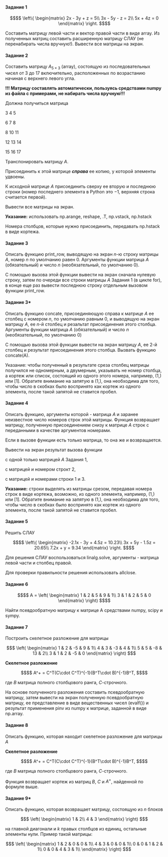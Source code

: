 #### Задание 1
```math
$$
\left\{
\begin{matrix}
2x - 3y + z = 5\\
3x - 5y - z = 2\\
5x + 4z = 0
\end{matrix}
\right.
$$
```
Составить матрицу левой части и вектор правой части в виде array. Из полученных матриц составить расширенную матрицу СЛАУ (не перенабирать числа вручную!). Вывести все матрицы на экран.

#### Задание 2
Составить матрицу $A_{5\times3}$ (array), состоящую из последовательных чисел от 3 до 17 включительно, расположенных по возрастанию начиная с верхнего левого угла.

**!!! Матрицу составлять автоматически, пользуясь средствами numpy из файла с примерами, не набирать числа вручную!!!**

Должна получиться матрица

3   4  5

6   7  8

8  10 11

12 13 14

15 16 17

Транспонировать матрицу $A$.

Присоединить к этой матрице ***справа*** ее копию, у которой элементы удвоены.

К исходной матрице $A$ присоединить сверху ее вторую и последнюю строки (номер последнего элемента в Python это $-1$, верхняя строка считается первой).

Вывести все матрицы на экран.

**Указание:** использовать np.arange, reshape, .T, np.vstack, np.hstack

Номера столбцов, которые нужно присоединить, передавать np.hstack в виде кортежа.

#### Задание 3
Описать функцию print_row, выводящую на экран $n$-ю строку матрицы $A$, номер $n$ по умолчанию равен 0. Аргументы функции матрица $A$ (обязательный) и число $n$ (необязательный, по умолчанию 0).

С помощью вызова этой функции вывести на экран сначала нулевую строку, затем по очереди все строки матрицы $A$ Задания 1 (в цикле for), в конце еще раз вывести последнюю строку отдельным вызовом функции print_row.

#### Задание 3*
Описать функцию concate, присоединяющую справа к матрице $A$ ее столбец с номером $n$, по умолчанию равным 0, и выводящую на экран матрицу $A$, ее $n$-й столбец и резальтат присоединения этого столбца. Аргументы функции матрица $A$ (обязательный) и число $n$ (необязательный, по умолчанию 0)

С помощью вызова этой функции вывести на экран  матрицу $A$, ее 2-й столбец и результат присоединения этого столбца. Вызвать функцию concate(A).

Указание: чтобы полученный в результате среза столбец матрицы получился не одномерным, а двумерным, указывать не номер столбца, а кортеж или список, состоящий из одного этого номера, например, (1,) или [1]. Обратите внимание на запятую в (1,), она необходима для того, чтобы число в скобках было воспринято как кортеж из одного элемента, после такой запятой не ставится пробел.

#### Задание 4
Описать функцию, аргументы которой - матрица $A$  и заранее неизвестное число номеров строк этой матрицы. Функция возвращает матрицу, полученную присоединением снизу к матрице  $A$ строк с переданными в качестве аргументов номерами.

Если в вызове функции есть только матрица, то она же и возвращается.

Вывести на экран результат вызова функции

с одной только матрицей $A$ Задания 1,

с матрицей и номером строкт 2,

с матрицей и номерами строки 1 и 3.

**Указание:** строки выделять из матрицы срезом, передавая номера строк в виде кортежа, возможно, из одного элемента, например, (1,) или [1]. Обратите внимание на запятую в (1,), она необходима для того, чтобы число в скобках было воспринято как кортеж из одного элемента, после такой запятой не ставится пробел.

#### Задание 5
Решить СЛАУ
```math
$$
\left\{
\begin{matrix}
-2.1x - 3y + 4.5z = 10.23\\
3x + 5y - 1.5z = 20.65\\
7.2x + y = 9.34
\end{matrix}
\right.
$$
```
Для решения СЛАУ воспользоваться linalg.solve, аргументы - матрица левой части и столбец правой.

Для проверки правильности решения использовать allclose.

#### Задание 6
```math
$$
A = \left(
\begin{matrix}
1 & 2 & 5 & 9 & 1\\
3 & 1 & 2 & 5 & 0
\end{matrix}
\right)
$$
```
Найти псевдообратную матрицу к матрице A средствами numpy, scipy и sympy.

#### Задание 7
Построить скелетное разложение для матрицы
```math
$
\left(
\begin{matrix}
1 & 2 & -5 & 9 & 1\\
4 & 3 & -3 & 4 & 1\\
5 & 5 & -8 & 13 & 2\\
3 & 1 & 2 & -5 & 0
\end{matrix}
\right)
$
```

**Скелетное разложение**
```math
$$
A^+ = C^T(C\cdot C^T)^{-1}(B^T\cdot B)^{-1}B^T,
$$
```
где $B$ матрица полного столбцового ранга, $C$-строчного.

На основе полученного разложения составить псевдообратную матрицу, затем вывести на экран полученную псевдообратную матрицу, ее представление в виде вещественных чисел (evalf()) и результат применения pinv из numpy к матрице, заданной в виде np.array.

#### Задание 8
Описать функцию, которая находит  скелетное разложение для матрицы  $A$

**Скелетное разложение**
```math
$$
A^+ = C^T(C\cdot C^T)^{-1}(B^T\cdot B)^{-1}B^T,
$$
```
где $B$ матрица полного столбцового ранга, $C$-строчного.

Функция возвращает кортеж из матриц $B$, $C$  и $A^+$, найденной по формуле выше.

#### Задание 9*
Описать функцию, которая возвращает матрицу, состоящую из $n$ блоков
```math
$
\left(
\begin{matrix}
1 & 2\\
4 & 3
\end{matrix}
\right)
$
```
на главной диагонали и $k$ правых столбцов из единиц, остальные элементы нули. Пример такой матрицы:
```math
$
\left(
\begin{matrix}
1 & 2 & 0 & 0 & 1\\
4 & 3 & 0 & 0 & 1\\
0 & 0 & 1 & 2 & 1\\
0 & 0 & 4 & 3 & 1\\
\end{matrix}
\right)
$
```
